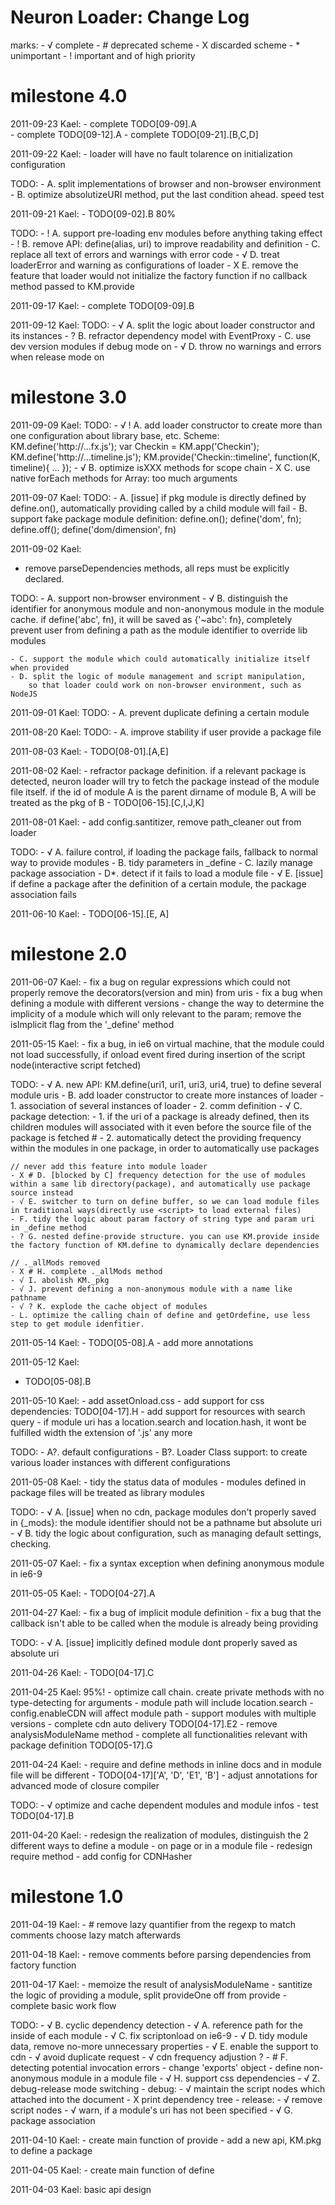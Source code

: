 Neuron Loader: Change Log
===

marks:
	- √ complete
	- # deprecated scheme
	- X discarded scheme
	- * unimportant
	- ! important and of high priority

milestone 4.0
===

2011-09-23  Kael:
	- complete TODO[09-09].A  
	- complete TODO[09-12].A
	- complete TODO[09-21].[B,C,D]

2011-09-22  Kael:
	- loader will have no fault tolarence on initialization configuration

TODO:
	- A. split implementations of browser and non-browser environment
	- B. optimize absolutizeURI method, put the last condition ahead. speed test

2011-09-21  Kael:
	- TODO[09-02].B 80%

TODO:
	- ! A. support pre-loading env modules before anything taking effect
	- ! B. remove API: define(alias, uri) to improve readability and definition
	- C. replace all text of errors and warnings with error code
	- √ D. treat loaderError and warning as configurations of loader
	- X E. remove the feature that loader would not initialize the factory function if no callback method passed to KM.provide

2011-09-17  Kael:
	- complete TODO[09-09].B

2011-09-12  Kael:
TODO:
	- √ A. split the logic about loader constructor and its instances
	- ? B. refractor dependency model with EventProxy
	- C. use dev version modules if debug mode on
	- √ D. throw no warnings and errors when release mode on

milestone 3.0
===

2011-09-09  Kael:
TODO:
	- √ ! A. add loader constructor to create more than one configuration about library base, etc.
		Scheme: KM.define('http://...fx.js'); var Checkin = KM.app('Checkin'); KM.define('http://...timeline.js');
		KM.provide('Checkin::timeline', function(K, timeline){ … });
	- √ B. optimize isXXX methods for scope chain
	- X C. use native forEach methods for Array: too much arguments

2011-09-07  Kael:
TODO:
	- A. [issue] if pkg module is directly defined by define.on(), automatically providing called by a child module will fail
	- B. support fake package module definition: define.on(); define('dom', fn); define.off(); define('dom/dimension', fn)

2011-09-02  Kael:
- remove parseDependencies methods, all reps must be explicitly declared.

TODO:
	- A. support non-browser environment
	- √ B. distinguish the identifier for anonymous module and non-anonymous module in the module cache. 
		if define('abc', fn), it will be saved as {'~abc': fn}, 
		completely prevent user from defining a path as the module identifier to override lib modules
		
	- C. support the module which could automatically initialize itself when provided
	- D. split the logic of module management and script manipulation, 
		so that loader could work on non-browser environment, such as NodeJS

2011-09-01  Kael:
TODO:
	- A. prevent duplicate defining a certain module

2011-08-20  Kael:
TODO:
	- A. improve stability if user provide a package file

2011-08-03  Kael:
	- TODO[08-01].[A,E]

2011-08-02  Kael:
	- refractor package definition. 
		if a relevant package is detected, neuron loader will try to fetch the package instead of the module file itself.
		if the id of module A is the parent dirname of module B, A will be treated as the pkg of B 
	- TODO[06-15].[C,I,J,K]

2011-08-01  Kael:
	- add config.santitizer, remove path_cleaner out from loader

TODO:
	- √ A. failure control, if loading the package fails, fallback to normal way to provide modules
	- B. tidy parameters in _define
	- C. lazily manage package association
	- D*. detect if it fails to load a module file
	- √ E. [issue] if define a package after the definition of a certain module, the package association fails

2011-06-10  Kael:
	- TODO[06-15].[E, A]

milestone 2.0
===

2011-06-07  Kael:
	- fix a bug on regular expressions which could not properly remove the decorators(version and min) from uris
	- fix a bug when defining a module with different versions
	- change the way to determine the implicity of a module which will only relevant to the <name> param; remove the isImplicit flag from the '_define' method

2011-05-15  Kael:
	- fix a bug, in ie6 on virtual machine, that the module could not load successfully, 
		if onload event fired during insertion of the script node(interactive script fetched) 
	
TODO:
	- √ A. new API: KM.define(uri1, uri1, uri3, uri4, true) to define several module uris
	- B. add loader constructor to create more instances of loader
		- 1. association of several instances of loader
		- 2. comm definition
	- √ C. package detection: 
		- 1. if the uri of a package is already defined, then its children modules will associated with it even before the source file of the package is fetched
		# - 2. automatically detect the providing frequency within the modules in one package, in order to automatically use packages
	
	// never add this feature into module loader
	- X # D. [blocked by C] frequency detection for the use of modules within a same lib directory(package), and automatically use package source instead
	- √ E. switcher to turn on define buffer, so we can load module files in traditional ways(directly use <script> to load external files)
	- F. tidy the logic about param factory of string type and param uri in _define method
	- ? G. nested define-provide structure. you can use KM.provide inside the factory function of KM.define to dynamically declare dependencies
	
	// ._allMods removed
	- X # H. complete ._allMods method
	- √ I. abolish KM._pkg
	- √ J. prevent defining a non-anonymous module with a name like pathname
	- √ ? K. explode the cache object of modules
	- L. optimize the calling chain of define and getOrdefine, use less step to get module idenfitier.

2011-05-14  Kael:
	- TODO[05-08].A
	- add more annotations

2011-05-12  Kael:
- TODO[05-08].B

2011-05-10  Kael:
	- add assetOnload.css
	- add support for css dependencies: TODO[04-17].H
	- add support for resources with search query
	- if module uri has a location.search and location.hash, it wont be fulfilled width the extension of '.js' any more

TODO:
	- A?. default configurations
	- B?. Loader Class support: to create various loader instances with different configurations

2011-05-08  Kael:
	- tidy the status data of modules
	- modules defined in package files will be treated as library modules

TODO:
	- √ A. [issue] when no cdn, package modules don't properly saved in {_mods}: 
			the module identifier should not be a pathname but absolute uri
	- √ B. tidy the logic about configuration, such as managing default settings, checking.

2011-05-07  Kael:
	- fix a syntax exception when defining anonymous module in ie6-9

2011-05-05  Kael:
	- TODO[04-27].A

2011-04-27  Kael:
	- fix a bug of implicit module definition
	- fix a bug that the callback isn't able to be called when the module is already being providing

TODO:
	- √ A. [issue] implicitly defined module dont properly saved as absolute uri

2011-04-26  Kael:
	- TODO[04-17].C

2011-04-25  Kael: 95%!
	- optimize call chain. create private methods with no type-detecting for arguments
	- module path will include location.search
	- config.enableCDN will affect module path
	- support modules with multiple versions
	- complete cdn auto delivery TODO[04-17].E2
	- remove analysisModuleName method
	- complete all functionalities relevant with package definition TODO[05-17].G

2011-04-24  Kael:
	- require and define methods in inline docs and in module file will be different
	- TODO[04-17]['A', 'D', 'E1', 'B']
	- adjust annotations for advanced mode of closure compiler

TODO:
	- √ optimize and cache dependent modules and module infos
	- test TODO[04-17].B

2011-04-20  Kael:
	- redesign the realization of modules, 
	distinguish the 2 different ways to define a module - on page or in a module file
	- redesign require method
	- add config for CDNHasher

milestone 1.0
===

2011-04-19  Kael:
	- # remove lazy quantifier from the regexp to match comments
		choose lazy match afterwards

2011-04-18  Kael:
	- remove comments before parsing dependencies from factory function

2011-04-17  Kael:
	- memoize the result of analysisModuleName
	- santitize the logic of providing a module, split provideOne off from provide
	- complete basic work flow

TODO:
	- √ B. cyclic dependency detection
	- √ A. reference path for the inside of each module
	- √ C. fix scriptonload on ie6-9
	- √ D. tidy module data, remove no-more unnecessary properties
	- √ E. enable the support to cdn
			- √ avoid duplicate request
			- √ cdn frequency adjustion ?
	- # F. detecting potential invocation errors
			- change 'exports' object
			- define non-anonymous module in a module file
	- √ H. support css dependencies
	- √ Z. debug-release mode switching
			- debug: 
				- √ maintain the script nodes which attached into the document
				- X print dependency tree
			- release: 
				- √ remove script nodes
				- √ warn, if a module's uri has not been specified
	- √ G. package association

2011-04-10  Kael:
	- create main function of provide
	- add a new api, KM.pkg to define a package

2011-04-05  Kael:
	- create main function of define

2011-04-03  Kael: basic api design